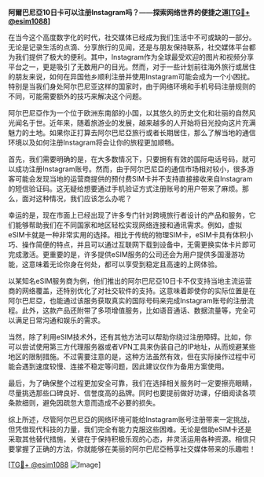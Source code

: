 **阿爾巴尼亞10日卡可以注册Instagram吗？——探索网络世界的便捷之道[[TG💪+ @esim1088](https://t.me/s/esim1088)]**

在当今这个高度数字化的时代，社交媒体已经成为我们生活中不可或缺的一部分。无论是记录生活的点滴、分享旅行的见闻，还是与朋友保持联系，社交媒体平台都为我们提供了极大的便利。其中，Instagram作为全球最受欢迎的图片和视频分享平台之一，更是吸引了无数用户的目光。然而，对于一些计划前往海外旅行或居住的朋友来说，如何在异国他乡顺利注册并使用Instagram可能会成为一个小困扰。特别是当我们身处阿尔巴尼亚这样的国家时，由于网络环境和手机号码注册规则的不同，可能需要额外的技巧来解决这个问题。

阿尔巴尼亞作为一个位于欧洲东南部的小国，以其悠久的历史文化和壮丽的自然风光闻名于世。近年来，随着旅游业的发展，越来越多的人开始将目光投向这片充满魅力的土地。如果你正打算去阿尔巴尼亞旅行或者长期居住，那么了解当地的通信环境以及如何注册Instagram将会让你的旅程更加顺畅。

首先，我们需要明确的是，在大多数情况下，只要拥有有效的国际电话号码，就可以成功注册Instagram账号。然而，由于阿尔巴尼亞的通信市场相对较小，很多游客可能会发现当地的运营商提供的预付费SIM卡并不支持直接接收来自Instagram的短信验证码。这无疑给想要通过手机验证方式注册账号的用户带来了麻烦。那么，面对这种情况，我们应该怎么办呢？

幸运的是，现在市面上已经出现了许多专门针对跨境旅行者设计的产品和服务，它们能够帮助我们在不同国家和地区轻松实现网络连接和通讯需求。例如，虚拟eSIM卡就是一种非常实用的选择。相比于传统的物理SIM卡，eSIM卡具有体积小巧、操作简便的特点，并且可以通过互联网下载到设备中，无需更换实体卡片即可完成激活。更重要的是，许多提供eSIM服务的公司还会为用户提供多国漫游功能，这意味着无论你身在何处，都可以享受到稳定且高速的上网体验。

以某知名eSIM服务商为例，他们推出的阿尔巴尼亞10日卡不仅支持当地主流运营商的网络覆盖，还特别优化了对社交软件的支持。这意味着即使你的实际位置是在阿尔巴尼亞，也能通过该服务获取真实的国际号码来完成Instagram账号的注册流程。此外，这款产品还附带了多项增值服务，比如语音通话、数据流量等，完全可以满足日常沟通和娱乐的需求。

当然，除了利用eSIM技术外，还有其他方法可以帮助你绕过注册障碍。比如，你可以尝试使用第三方代理服务器或者VPN工具来伪装自己的IP地址，从而规避某些地区的限制措施。不过需要注意的是，这种方法虽然有效，但在实际操作过程中可能会遇到速度较慢、连接不稳定等问题，因此建议仅作为备用方案使用。

最后，为了确保整个过程更加安全可靠，我们在选择相关服务时一定要擦亮眼睛，尽量挑选那些口碑良好、信誉度高的品牌。同时也要提前做好功课，仔细阅读各项条款细则，避免因疏忽大意而造成不必要的损失。

综上所述，尽管阿尔巴尼亞的网络环境可能给Instagram账号注册带来一定挑战，但凭借现代科技的力量，我们完全有能力克服这些困难。无论是借助eSIM卡还是采取其他替代措施，关键在于保持积极乐观的心态，并灵活运用各种资源。相信只要掌握了正确的方法，你就能够在美丽的阿尔巴尼亞畅享社交媒体带来的乐趣啦！

[[TG💪+ @esim1088](https://t.me/s/esim1088) ![Image](https://i.postimg.cc/4NQfJmqS/Snipaste-2025-05-13-00-14-12.png)]